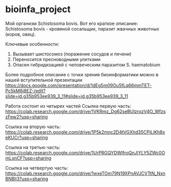 # bioinfa_project
Мой организм Schistosoma bovis. Вот его краткое описание:
Schistosoma bovis - кровяной сосальщик, паразит жвачных животных (коров, овец).


Ключевые особенности:
1) Вызывает шистосомоз (поражение сосудов и печени)
2) Переносится пресноводными улитками
3) Опасен гибридизацией с человеческим паразитом S. haematobium


Более подробное описание с точки зрения биоинформатики можно в нашей вступительной презентации
https://docs.google.com/presentation/d/1dEg5m09Ou5fLq66mmTET-Pc5kM6i8EZ-/edit?slide=id.g35b953ee939_3_11#slide=id.g35b953ee939_3_11


Работа состоит из четырех частей
Ссылка первую часть:
https://colab.research.google.com/drive/1VKRmz_Dg62seBUlzrozV4O_WfzszFew2?usp=sharing

Ссылка на вторую часть:
https://colab.research.google.com/drive/1P5k2mnc2D4tVGXhd35CPjLiKh8xeKUCr?usp=sharing

Ссылка на третью часть:
https://colab.research.google.com/drive/1UrPRGQYDWIfroQnJlYLY5ZWc0OmLxnCF?usp=sharing

Ссылка на четвертую часть:
https://colab.research.google.com/drive/1wxeTOm79N19XPnAVJCVTtN_NxnBNBlj3?usp=sharing
